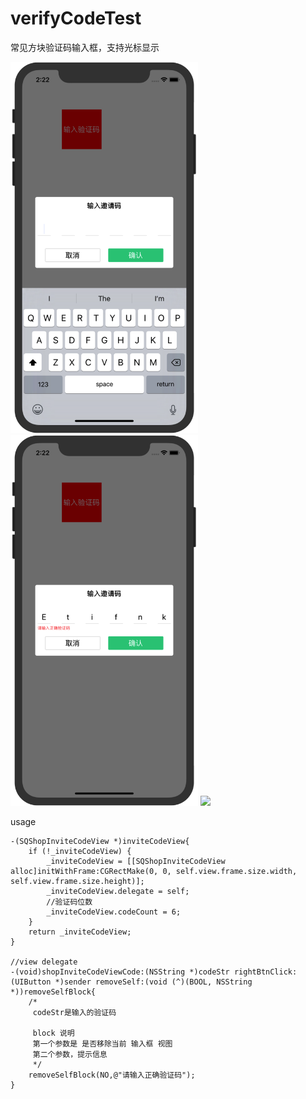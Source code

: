 # verifyCodeTest
常见方块验证码输入框，支持光标显示

<img src = "https://github.com/BlackStarLang/verifyCodeTest/blob/master/1.png" width = 300> <img src = "https://github.com/BlackStarLang/verifyCodeTest/blob/master/2.png" width = 300> <img src = "https://github.com/BlackStarLang/verifyCodeTest/blob/master/3.gif" width = 300>

usage
```
-(SQShopInviteCodeView *)inviteCodeView{
    if (!_inviteCodeView) {
        _inviteCodeView = [[SQShopInviteCodeView alloc]initWithFrame:CGRectMake(0, 0, self.view.frame.size.width, self.view.frame.size.height)];
        _inviteCodeView.delegate = self;
        //验证码位数
        _inviteCodeView.codeCount = 6;
    }
    return _inviteCodeView;
}

//view delegate
-(void)shopInviteCodeViewCode:(NSString *)codeStr rightBtnClick:(UIButton *)sender removeSelf:(void (^)(BOOL, NSString *))removeSelfBlock{
    /*
     codeStr是输入的验证码
    
     block 说明
     第一个参数是 是否移除当前 输入框 视图
     第二个参数，提示信息
     */
    removeSelfBlock(NO,@"请输入正确验证码");
}
```
